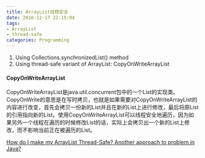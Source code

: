 ```yaml
---
title: ArrayList线程安全
date: 2016-12-17 22:15:04
tags:
- ArrayList
- thread-safe
categories: Programming
---
```


1. Using Collections.synchronizedList() method
2. Using thread-safe variant of ArrayList: CopyOnWriteArrayList

<!-- more -->

#### CopyOnWriteArrayList

CopyOnWriteArrayList是java.util.concurrent包中的一个List的实现类。CopyOnWrite的意思是在写时拷贝，也就是如果需要对CopyOnWriteArrayList的内容进行改变，首先会拷贝一份新的List并且在新的List上进行修改，最后将原List的引用指向新的List。使用CopyOnWriteArrayList可以线程安全地遍历，因为如果另外一个线程在遍历的时候修改List的话，实际上会拷贝出一个新的List上修改，而不影响当前正在被遍历的List。


[How do I make my ArrayList Thread-Safe? Another approach to problem in Java?](http://stackoverflow.com/questions/2444005/how-do-i-make-my-arraylist-thread-safe-another-approach-to-problem-in-java)
